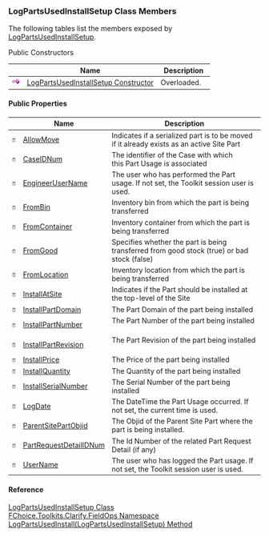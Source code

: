 ﻿### LogPartsUsedInstallSetup Class Members

The following tables list the members exposed by [LogPartsUsedInstallSetup](FChoice.Toolkits.Clarify~FChoice.Toolkits.Clarify.FieldOps.LogPartsUsedInstallSetup.md).

Public Constructors

|   | Name | Description |
| --- | --- | --- |
| ![Public Constructor](dotnetimages/publicConstructor.png) | [LogPartsUsedInstallSetup Constructor](FChoice.Toolkits.Clarify~FChoice.Toolkits.Clarify.FieldOps.LogPartsUsedInstallSetup~_ctor.md) | Overloaded.    |



#### Public Properties

|   | Name | Description |
| --- | --- | --- |
| ![Public Property](dotnetimages/publicProperty.png) | [AllowMove](FChoice.Toolkits.Clarify~FChoice.Toolkits.Clarify.FieldOps.LogPartsUsedInstallSetup~AllowMove.md) | Indicates if a serialized part is to be moved if it already exists as an active Site Part   |
| ![Public Property](dotnetimages/publicProperty.png) | [CaseIDNum](FChoice.Toolkits.Clarify~FChoice.Toolkits.Clarify.FieldOps.LogPartsUsedInstallSetup~CaseIDNum.md) | The identifier of the Case with which this Part Usage is associated   |
| ![Public Property](dotnetimages/publicProperty.png) | [EngineerUserName](FChoice.Toolkits.Clarify~FChoice.Toolkits.Clarify.FieldOps.LogPartsUsedInstallSetup~EngineerUserName.md) | The user who has performed the Part usage. If not set, the Toolkit session user is used.   |
| ![Public Property](dotnetimages/publicProperty.png) | [FromBin](FChoice.Toolkits.Clarify~FChoice.Toolkits.Clarify.FieldOps.LogPartsUsedInstallSetup~FromBin.md) | Inventory bin from which the part is being transferred   |
| ![Public Property](dotnetimages/publicProperty.png) | [FromContainer](FChoice.Toolkits.Clarify~FChoice.Toolkits.Clarify.FieldOps.LogPartsUsedInstallSetup~FromContainer.md) | Inventory container from which the part is being transferred   |
| ![Public Property](dotnetimages/publicProperty.png) | [FromGood](FChoice.Toolkits.Clarify~FChoice.Toolkits.Clarify.FieldOps.LogPartsUsedInstallSetup~FromGood.md) | Specifies whether the part is being transferred from good stock (true) or bad stock (false)   |
| ![Public Property](dotnetimages/publicProperty.png) | [FromLocation](FChoice.Toolkits.Clarify~FChoice.Toolkits.Clarify.FieldOps.LogPartsUsedInstallSetup~FromLocation.md) | Inventory location from which the part is being transferred   |
| ![Public Property](dotnetimages/publicProperty.png) | [InstallAtSite](FChoice.Toolkits.Clarify~FChoice.Toolkits.Clarify.FieldOps.LogPartsUsedInstallSetup~InstallAtSite.md) | Indicates if the Part should be installed at the top-level of the Site   |
| ![Public Property](dotnetimages/publicProperty.png) | [InstallPartDomain](FChoice.Toolkits.Clarify~FChoice.Toolkits.Clarify.FieldOps.LogPartsUsedInstallSetup~InstallPartDomain.md) | The Part Domain of the part being installed   |
| ![Public Property](dotnetimages/publicProperty.png) | [InstallPartNumber](FChoice.Toolkits.Clarify~FChoice.Toolkits.Clarify.FieldOps.LogPartsUsedInstallSetup~InstallPartNumber.md) | The Part Number of the part being installed   |
| ![Public Property](dotnetimages/publicProperty.png) | [InstallPartRevision](FChoice.Toolkits.Clarify~FChoice.Toolkits.Clarify.FieldOps.LogPartsUsedInstallSetup~InstallPartRevision.md) | The Part Revision of the part being installed   |
| ![Public Property](dotnetimages/publicProperty.png) | [InstallPrice](FChoice.Toolkits.Clarify~FChoice.Toolkits.Clarify.FieldOps.LogPartsUsedInstallSetup~InstallPrice.md) | The Price of the part being installed   |
| ![Public Property](dotnetimages/publicProperty.png) | [InstallQuantity](FChoice.Toolkits.Clarify~FChoice.Toolkits.Clarify.FieldOps.LogPartsUsedInstallSetup~InstallQuantity.md) | The Quantity of the part being installed   |
| ![Public Property](dotnetimages/publicProperty.png) | [InstallSerialNumber](FChoice.Toolkits.Clarify~FChoice.Toolkits.Clarify.FieldOps.LogPartsUsedInstallSetup~InstallSerialNumber.md) | The Serial Number of the part being installed   |
| ![Public Property](dotnetimages/publicProperty.png) | [LogDate](FChoice.Toolkits.Clarify~FChoice.Toolkits.Clarify.FieldOps.LogPartsUsedInstallSetup~LogDate.md) | The DateTime the Part Usage occurred. If not set, the current time is used.   |
| ![Public Property](dotnetimages/publicProperty.png) | [ParentSitePartObjid](FChoice.Toolkits.Clarify~FChoice.Toolkits.Clarify.FieldOps.LogPartsUsedInstallSetup~ParentSitePartObjid.md) | The Objid of the Parent Site Part where the part is being installed.   |
| ![Public Property](dotnetimages/publicProperty.png) | [PartRequestDetailIDNum](FChoice.Toolkits.Clarify~FChoice.Toolkits.Clarify.FieldOps.LogPartsUsedInstallSetup~PartRequestDetailIDNum.md) | The Id Number of the related Part Request Detail (if any)   |
| ![Public Property](dotnetimages/publicProperty.png) | [UserName](FChoice.Toolkits.Clarify~FChoice.Toolkits.Clarify.FieldOps.LogPartsUsedInstallSetup~UserName.md) | The user who has logged the Part usage. If not set, the Toolkit session user is used.   |





#### Reference

[LogPartsUsedInstallSetup Class](FChoice.Toolkits.Clarify~FChoice.Toolkits.Clarify.FieldOps.LogPartsUsedInstallSetup.md)  
[FChoice.Toolkits.Clarify.FieldOps Namespace](FChoice.Toolkits.Clarify~FChoice.Toolkits.Clarify.FieldOps_namespace.md)  
[LogPartsUsedInstall(LogPartsUsedInstallSetup) Method](FChoice.Toolkits.Clarify~FChoice.Toolkits.Clarify.FieldOps.FieldOpsToolkit~LogPartsUsedInstall(LogPartsUsedInstallSetup).md)